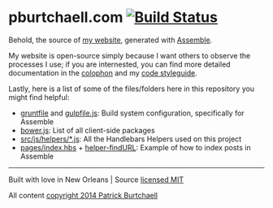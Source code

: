 # pburtchaell.com [![Build Status](https://travis-ci.org/pburtchaell/pburtchaell.com.svg?branch=master)](https://travis-ci.org/pburtchaell/pburtchaell.com)

Behold, the source of [my website](http://pburtchaell.com/), generated with [Assemble][].

My website is open-source simply because I want others to observe the processes I use; if you are internested, you can find more detailed documentation in the [colophon][3] and my [code styleguide][4].

Lastly, here is a list of some of the files/folders here in this repository you might find helpful:

- [gruntfile](gruntfile.js) and [gulpfile.js](gulpfile.js): Build system configuration, specifically for Assemble
- [bower.js](bower.json): List of all client-side packages
- [src/js/helpers/*.js](src/js/helpers): All the Handlebars Helpers used on this project
- [pages/index.hbs](pages/index.hbs) + [helper-findURL](src/js/helpers/helper-findURL.js): Example of how to index posts in Assemble

[Assemble]: http://assemble.io "Assemble Static Site Generator"
[3]: http://pburtchaell.com/colophon "@pburtchaell's colophon"
[4]: http://pburtchaell.com/styleguide "@pburtchaell's styleguide"

---
Built with love in New Orleans | Source [licensed MIT](LICENSE)

All content [copyright 2014 Patrick Burtchaell](LICENSE)
